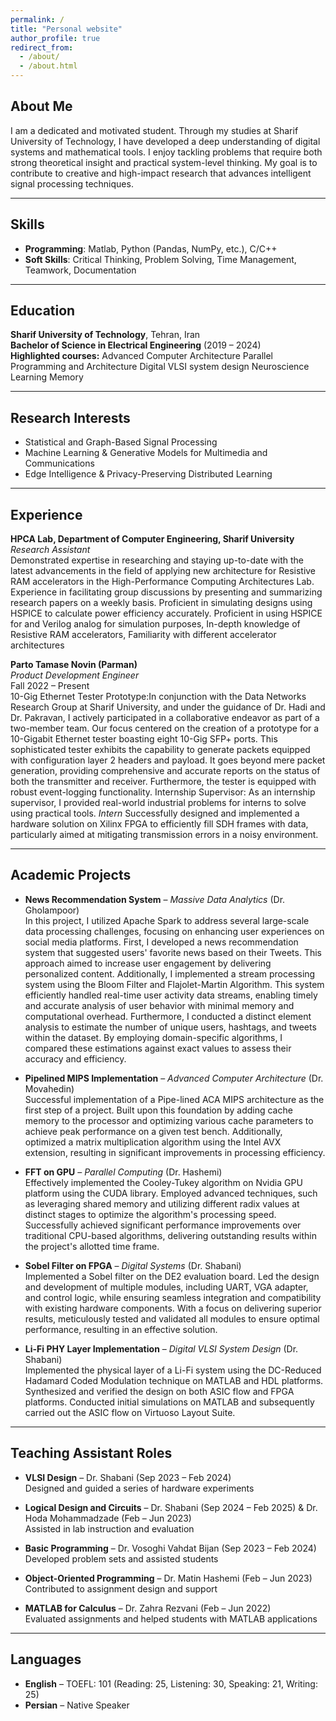 ```yaml
---
permalink: /
title: "Personal website"
author_profile: true
redirect_from: 
  - /about/
  - /about.html
---
```


## About Me
I am a dedicated and motivated student. Through my studies at Sharif University of Technology, I have developed a deep understanding of digital systems and mathematical tools. I enjoy tackling problems that require both strong theoretical insight and practical system-level thinking. My goal is to contribute to creative and high-impact research that advances intelligent signal processing techniques.

---

## Skills
- **Programming**: Matlab, Python (Pandas, NumPy, etc.), C/C++
- **Soft Skills**: Critical Thinking, Problem Solving, Time Management, Teamwork, Documentation

---

## Education
**Sharif University of Technology**, Tehran, Iran  
**Bachelor of Science in Electrical Engineering** (2019 – 2024)  
**Highlighted courses:**
Advanced Computer Architecture
Parallel Programming and Architecture
Digital VLSI system design
Neuroscience Learning Memory

---

## Research Interests
- Statistical and Graph-Based Signal Processing  
- Machine Learning & Generative Models for Multimedia and Communications  
- Edge Intelligence & Privacy-Preserving Distributed Learning

---

## Experience

**HPCA Lab, Department of Computer Engineering, Sharif University**  
*Research Assistant*  
Demonstrated expertise in researching and staying up-to-date with the latest advancements in the field of applying new architecture for Resistive RAM accelerators in the High-Performance Computing Architectures Lab.
Experience in facilitating group discussions by presenting and summarizing research papers on a weekly basis.
Proficient in simulating designs using HSPICE to calculate power efficiency accurately.
Proficient in using HSPICE for and Verilog analog for simulation purposes, In-depth knowledge of Resistive RAM accelerators, Familiarity with different accelerator architectures

**Parto Tamase Novin (Parman)**  
*Product Development Engineer*  
Fall 2022 – Present  
10-Gig Ethernet Tester Prototype:In conjunction with the Data Networks Research Group at Sharif University, and under the guidance of Dr. Hadi and Dr. Pakravan, I actively participated in a collaborative endeavor as part of a two-member team. Our focus centered on the creation of a prototype for a 10-Gigabit Ethernet tester boasting eight 10-Gig SFP+ ports.
This sophisticated tester exhibits the capability to generate packets equipped with configuration layer 2 headers and payload. It goes beyond mere packet generation, providing comprehensive and accurate reports on the status of both the transmitter and receiver. Furthermore, the tester is equipped with robust event-logging functionality.
Internship Supervisor: As an internship supervisor, I provided real-world industrial problems for interns to solve using practical tools.
*Intern*
Successfully designed and implemented a hardware solution on Xilinx FPGA to efficiently fill SDH frames with data, particularly aimed at mitigating transmission errors in a noisy environment.  

---

## Academic Projects

- **News Recommendation System** – *Massive Data Analytics* (Dr. Gholampoor)  
In this project, I utilized Apache Spark to address several large-scale data processing challenges, focusing on enhancing user experiences on social media platforms. First, I developed a news recommendation system that suggested users' favorite news based on their Tweets. This approach aimed to increase user engagement by delivering personalized content. Additionally, I implemented a stream processing system using the Bloom Filter and Flajolet-Martin Algorithm. This system efficiently handled real-time user activity data streams, enabling timely and accurate analysis of user behavior with minimal memory and computational overhead.
Furthermore, I conducted a distinct element analysis to estimate the number of unique users, hashtags, and tweets within the dataset. By employing domain-specific algorithms, I compared these estimations against exact values to assess their accuracy and efficiency.
- **Pipelined MIPS Implementation** – *Advanced Computer Architecture* (Dr. Movahedin)  
Successful implementation of a Pipe-lined ACA MIPS architecture as the first step of a project. Built upon this foundation by adding cache memory to the processor and optimizing various cache parameters to achieve peak performance on a given test bench. Additionally, optimized a matrix multiplication algorithm using the Intel AVX extension, resulting in significant improvements in processing efficiency.

- **FFT on GPU** – *Parallel Computing* (Dr. Hashemi)  
Effectively implemented the Cooley-Tukey algorithm on Nvidia GPU platform using the CUDA library. Employed advanced techniques, such as leveraging shared memory and utilizing different radix values at distinct stages to optimize the algorithm's processing speed. Successfully achieved significant performance improvements over traditional CPU-based algorithms, delivering outstanding results within the project's allotted time frame.

- **Sobel Filter on FPGA** – *Digital Systems* (Dr. Shabani)  
Implemented a Sobel filter on the DE2 evaluation board. Led the design and development of multiple modules, including UART, VGA adapter, and control logic, while ensuring seamless integration and compatibility with existing hardware components. With a focus on delivering superior results, meticulously tested and validated all modules to ensure optimal performance, resulting in an effective solution.

- **Li-Fi PHY Layer Implementation** – *Digital VLSI System Design* (Dr. Shabani)  
Implemented the physical layer of a Li-Fi system using the DC-Reduced Hadamard Coded Modulation technique on MATLAB and HDL platforms. Synthesized and verified the design on both ASIC flow and FPGA platforms. Conducted initial simulations on MATLAB and subsequently carried out the ASIC flow on Virtuoso Layout Suite.

---

## Teaching Assistant Roles

- **VLSI Design** – Dr. Shabani (Sep 2023 – Feb 2024)  
  Designed and guided a series of hardware experiments

- **Logical Design and Circuits** – Dr. Shabani (Sep 2024 – Feb 2025) & Dr. Hoda Mohammadzade (Feb – Jun 2023)  
  Assisted in lab instruction and evaluation

- **Basic Programming** – Dr. Vosoghi Vahdat Bijan (Sep 2023 – Feb 2024)  
  Developed problem sets and assisted students

- **Object-Oriented Programming** – Dr. Matin Hashemi (Feb – Jun 2023)  
  Contributed to assignment design and support

- **MATLAB for Calculus** – Dr. Zahra Rezvani (Feb – Jun 2022)  
  Evaluated assignments and helped students with MATLAB applications


---

## Languages
- **English** – TOEFL: 101 (Reading: 25, Listening: 30, Speaking: 21, Writing: 25)  
- **Persian** – Native Speaker
